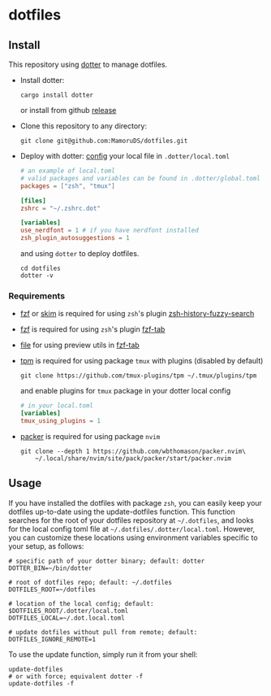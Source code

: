 # dotfiles

## Install

This repository using [dotter](https://github.com/SuperCuber/dotter#installation) to manage dotfiles.

-   Install dotter:

    ```shell
    cargo install dotter
    ```

    or install from github [release](https://github.com/SuperCuber/dotter/releases)

-   Clone this repository to any directory:

    ```shell
    git clone git@github.com:MamoruDS/dotfiles.git
    ```

-   Deploy with dotter:
    [config](https://github.com/SuperCuber/dotter/wiki/Setup-and-Configuration) your local file in `.dotter/local.toml`

    ```toml
    # an example of local.toml
    # valid packages and variables can be found in .dotter/global.toml
    packages = ["zsh", "tmux"]

    [files]
    zshrc = "~/.zshrc.dot"

    [variables]
    use_nerdfont = 1 # if you have nerdfont installed
    zsh_plugin_autosuggestions = 1
    ```

    and using `dotter` to deploy dotfiles.

    ```
    cd dotfiles
    dotter -v
    ```

### Requirements

-   [fzf](https://github.com/junegunn/fzf#installation) or [skim](https://github.com/lotabout/skim) is required for using `zsh`'s plugin [zsh-history-fuzzy-search](https://github.com/MamoruDS/zsh-history-fuzzy-search)
-   [fzf](https://github.com/junegunn/fzf#installation)
    is required for using `zsh`'s plugin [fzf-tab](https://github.com/Aloxaf/fzf-tab)
-   [file](https://www.darwinsys.com/file/)
    for using preview utils in [fzf-tab](https://github.com/Aloxaf/fzf-tab)

-   [tpm](https://github.com/tmux-plugins/tpm) is required for using package `tmux` with plugins (disabled by default)

    ```shell
    git clone https://github.com/tmux-plugins/tpm ~/.tmux/plugins/tpm
    ```

    and enable plugins for `tmux` package in your dotter local config

    ```toml
    # in your local.toml
    [variables]
    tmux_using_plugins = 1
    ```

-   [packer](https://github.com/wbthomason/packer.nvim#quickstart) is required for using package `nvim`

    ```shell
    git clone --depth 1 https://github.com/wbthomason/packer.nvim\
        ~/.local/share/nvim/site/pack/packer/start/packer.nvim
    ```

## Usage

If you have installed the dotfiles with package `zsh`, you can easily keep your dotfiles up-to-date using the update-dotfiles function. This function searches for the root of your dotfiles repository at `~/.dotfiles`, and looks for the local config toml file at `~/.dotfiles/.dotter/local.toml`. However, you can customize these locations using environment variables specific to your setup, as follows:

```shell
# specific path of your dotter binary; default: dotter
DOTTER_BIN=~/bin/dotter

# root of dotfiles repo; default: ~/.dotfiles
DOTFILES_ROOT=~/dotfiles

# location of the local config; default: $DOTFILES_ROOT/.dotter/local.toml
DOTFILES_LOCAL=~/.dot.local.toml

# update dotfiles without pull from remote; default:
DOTFILES_IGNORE_REMOTE=1
```

To use the update function, simply run it from your shell:

```shell
update-dotfiles
# or with force; equivalent dotter -f
update-dotfiles -f
```
